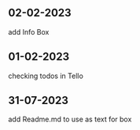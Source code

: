 ## 02-02-2023

add Info Box

## 01-02-2023

checking todos in Tello

## 31-07-2023

add Readme.md to use as text for box

